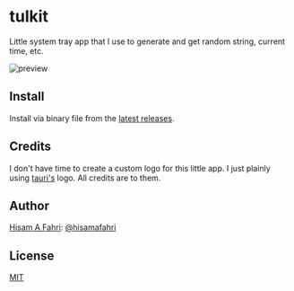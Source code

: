# tulkit

Little system tray app that I use to generate and get random string, current time, etc.

![preview](https://i.imgur.com/DziMrBq.png)

## Install

Install via binary file from the [latest releases](https://github.com/hisamafahri/tulkit/releases).

## Credits

I don't have time to create a custom logo for this little app. I just plainly using [tauri's](https://tauri.app/) logo. All credits are to them.

## Author

[Hisam A Fahri](https://hisamafahri.com): [@hisamafahri](https://github.com/hisamafahri)

## License

[MIT](LICENSE)

